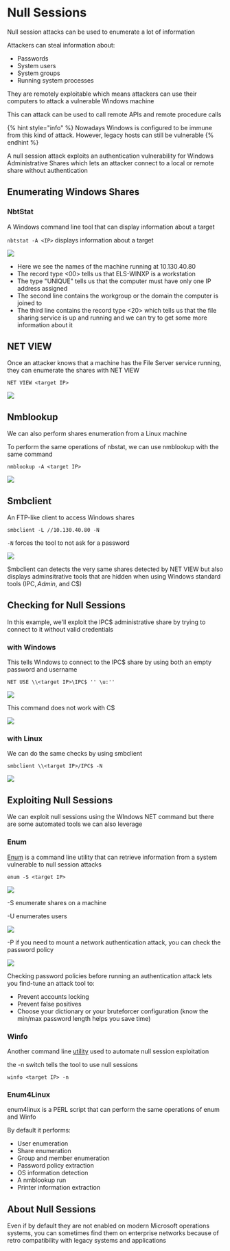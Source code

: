 # Null Sessions

Null session attacks can be used to enumerate a lot of information

Attackers can steal information about:

* Passwords
* System users
* System groups
* Running system processes

They are remotely exploitable which means attackers can use their computers to attack a vulnerable Windows machine

This can attack can be used to call remote APIs and remote procedure calls

{% hint style="info" %}
Nowadays Windows is configured to be immune from this kind of attack. However, legacy hosts can still be vulnerable
{% endhint %}

A null session attack exploits an authentication vulnerability for Windows Administrative Shares which lets an attacker connect to a local or remote share without authentication

## Enumerating Windows Shares

### NbtStat

A Windows command line tool that can display information about a target

`nbtstat -A <IP>` displays information about a target

![](<../../../../.gitbook/assets/image (29) (1) (1) (1) (1).png>)

* Here we see the names of the machine running at 10.130.40.80
* The record type <00> tells us that ELS-WINXP is a workstation
* The type "UNIQUE" tells us that the computer must have only one IP address assigned
* The second line contains the workgroup or the domain the computer is joined to
* The third line contains the record type <20> which tells us that the file sharing service is up and running and we can try to get some more information about it

## NET VIEW

Once an attacker knows that a machine has the File Server service running, they can enumerate the shares with NET VIEW

```
NET VIEW <target IP>
```

![](<../../../../.gitbook/assets/image (27) (1) (1).png>)

## Nmblookup

We can also perform shares enumeration from a Linux machine

To perform the same operations of nbstat, we can use nmblookup with the same command

```
nmblookup -A <target IP>
```

![](<../../../../.gitbook/assets/image (25) (1) (1) (1) (1).png>)

## Smbclient

An FTP-like client to access Windows shares

```
smbclient -L //10.130.40.80 -N
```

`-N` forces the tool to not ask for a password

![](<../../../../.gitbook/assets/image (5).png>)

Smbclient can detects the very same shares detected by NET VIEW but also displays adminsitrative tools that are hidden when using Windows standard tools (IPC$, Admin$, and C$)

## Checking for Null Sessions

In this example, we'll exploit the IPC$ administrative share by trying to connect to it without valid credentials

### with Windows

This tells Windows to connect to the IPC$ share by using both an empty password and username

```
NET USE \\<target IP>\IPC$ '' \u:''
```

![](<../../../../.gitbook/assets/image (9) (1).png>)

This command does not work with C$

![](<../../../../.gitbook/assets/image (31) (1) (1).png>)

### with Linux

We can do the same checks by using smbclient

```
smbclient \\<target IP>/IPC$ -N
```

![](<../../../../.gitbook/assets/image (19) (1) (1) (1).png>)

## Exploiting Null Sessions

We can exploit null sessions using the WIndows NET command but there are some automated tools we can also leverage

### Enum

[Enum](http://packetstormsecurity.com/search/?q=win32+enum\&s=files) is a command line utility that can retrieve information from a system vulnerable to null session attacks

```
enum -S <target IP> 
```

![](<../../../../.gitbook/assets/image (21) (1) (1).png>)

\-S enumerate shares on a machine

\-U enumerates users

![](<../../../../.gitbook/assets/image (23) (1) (1).png>)

\-P if you need to mount a network authentication attack, you can check the password policy

![](<../../../../.gitbook/assets/image (25) (1) (1) (1).png>)

Checking password policies before running an authentication attack lets you find-tune an attack tool to:

* Prevent accounts locking
* Prevent false positives
* Choose your dictionary or your bruteforcer configuration (know the min/max password length helps you save time)

### Winfo

Another command line [utility](http://packetstormsecurity.com/search/?q=winfo\&s=files) used to automate null session exploitation

the -n switch tells the tool to use null sessions

```
winfo <target IP> -n
```

### Enum4Linux

enum4linux is a PERL script that can perform the same operations of enum and Winfo

By default it performs:

* User enumeration
* Share enumeration
* Group and member enumeration
* Password policy extraction
* OS information detection
* A nmblookup run
* Printer information extraction

## About Null Sessions

Even if by default they are not enabled on modern Microsoft operations systems, you can sometimes find them on enterprise networks because of retro compatibility with legacy systems and applications
